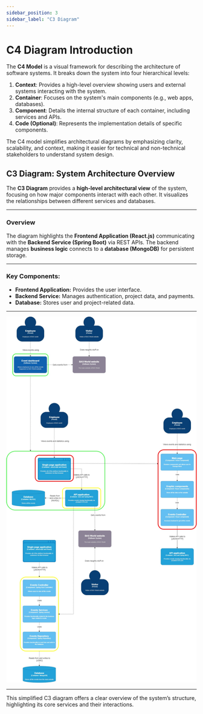 ```yaml
---
sidebar_position: 3
sidebar_label: "C3 Diagram"
---
```


# C4 Diagram Introduction

The **C4 Model** is a visual framework for describing the architecture of software systems. It breaks down the system into four hierarchical levels:

1. **Context**: Provides a high-level overview showing users and external systems interacting with the system.
2. **Container**: Focuses on the system's main components (e.g., web apps, databases).
3. **Component**: Details the internal structure of each container, including services and APIs.
4. **Code (Optional)**: Represents the implementation details of specific components.

The C4 model simplifies architectural diagrams by emphasizing clarity, scalability, and context, making it easier for technical and non-technical stakeholders to understand system design.

## C3 Diagram: System Architecture Overview

The **C3 Diagram** provides a **high-level architectural view** of the system, focusing on how major components interact with each other. It visualizes the relationships between different services and databases.

---

### Overview

The diagram highlights the **Frontend Application (React.js)** communicating with the **Backend Service (Spring Boot)** via REST APIs. The backend manages **business logic** connects to a **database (MongoDB)** for persistent storage.

---

### Key Components:
- **Frontend Application:** Provides the user interface.
- **Backend Service:** Manages authentication, project data, and payments.
- **Database:** Stores user and project-related data.

---

![C3 Diagram](img/c3-diagram.jpg)

---

This simplified C3 diagram offers a clear overview of the system’s structure, highlighting its core services and their interactions.
